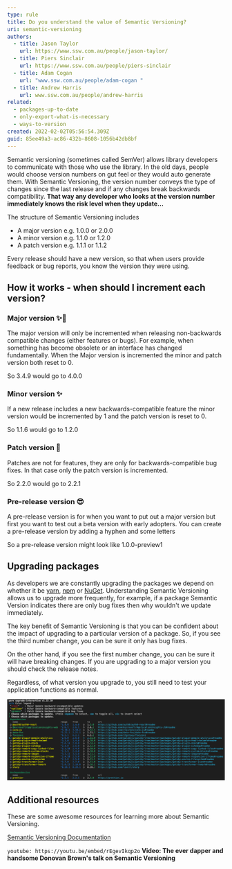 ```yaml
---
type: rule
title: Do you understand the value of Semantic Versioning?
uri: semantic-versioning
authors:
  - title: Jason Taylor
    url: https://www.ssw.com.au/people/jason-taylor/
  - title: Piers Sinclair
    url: https://www.ssw.com.au/people/piers-sinclair
  - title: Adam Cogan
    url: "www.ssw.com.au/people/adam-cogan "
  - title: Andrew Harris
    url: www.ssw.com.au/people/andrew-harris
related:
  - packages-up-to-date
  - only-export-what-is-necessary
  - ways-to-version
created: 2022-02-02T05:56:54.309Z
guid: 85ee49a3-ac86-432b-8608-1056b42db8bf
---
```

Semantic versioning (sometimes called SemVer) allows library developers to communicate with those who use the library. In the old days, people would choose version numbers on gut feel or they would auto generate them. With Semantic Versioning, the version number conveys the type of changes since the last release and if any changes break backwards compatibility. **That way any developer who looks at the version number immediately knows the risk level when they update...**

<!--endintro-->

The structure of Semantic Versioning includes

* A major version e.g. 1.0.0 or 2.0.0
* A minor version e.g. 1.1.0 or 1.2.0
* A patch version e.g. 1.1.1 or 1.1.2

Every release should have a new version, so that when users provide feedback or bug reports, you know the version they were using.

## How it works - when should I increment each version?

### Major version ✨🐛

The major version will only be incremented when releasing non-backwards compatible changes (either features or bugs). For example, when something has become obsolete or an interface has changed fundamentally. When the Major version is incremented the minor and patch version both reset to 0. 

So 3.4.9 would go to 4.0.0

### Minor version ✨

If a new release includes a new backwards-compatible feature the minor version would be incremented by 1 and the patch version is reset to 0.

So 1.1.6 would go to 1.2.0

### Patch version 🐛

Patches are not for features, they are only for backwards-compatible bug fixes. In that case only the patch version is incremented.

So 2.2.0 would go to 2.2.1

### Pre-release version 😎

A pre-release version is for when you want to put out a major version but first you want to test out a beta version with early adopters. You can create a pre-release version by adding a hyphen and some letters 

So a pre-release version might look like 1.0.0-preview1

## Upgrading packages

As developers we are constantly upgrading the packages we depend on whether it be [yarn](https://yarnpkg.com/), [npm](https://www.npmjs.com/) or [NuGet](https://www.nuget.org/). Understanding Semantic Versioning allows us to upgrade more frequently, for example, if a package Semantic Version indicates there are only bug fixes then why wouldn't we update immediately.

The key benefit of Semantic Versioning is that you can be confident about the impact of upgrading to a particular version of a package. So, if you see the third number change, you can be sure it only has bug fixes. 

On the other hand, if you see the first number change, you can be sure it will have breaking changes. If you are upgrading to a major version you should check the release notes.

Regardless, of what version you upgrade to, you still need to test your application functions as normal.

![Figure: Good use of Semantic Versioning. Green packages are “patch versions”,  yellow packages are “minor versions” and if there were red packages, you would know to beware as they are “major versions” with breaking changes.](semver.png "Example of Semantic Versioning")

## Additional resources

These are some awesome resources for learning more about Semantic Versioning.

[Semantic Versioning Documentation](https://semver.org)

`youtube: https://youtu.be/embed/rEgevIkqp2o`
**Video: The ever dapper and handsome Donovan Brown's talk on Semantic Versioning**